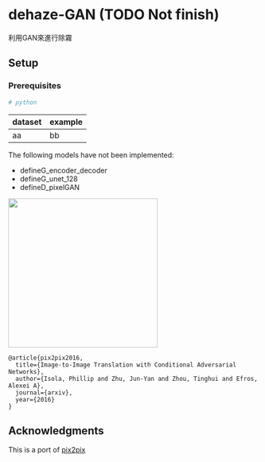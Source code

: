 # dehaze-GAN (TODO  Not finish)
利用GAN來進行除霧
## Setup
### Prerequisites
```sh
# python
```

| dataset | example |
| --- | --- |
| aa | bb |

The following models have not been implemented:
- defineG_encoder_decoder
- defineG_unet_128
- defineD_pixelGAN

<img src="https://images.pexels.com/photos/67636/rose-blue-flower-rose-blooms-67636.jpeg?auto=compress&cs=tinysrgb&dpr=1&w=500" width="300px"/>


```
@article{pix2pix2016,
  title={Image-to-Image Translation with Conditional Adversarial Networks},
  author={Isola, Phillip and Zhu, Jun-Yan and Zhou, Tinghui and Efros, Alexei A},
  journal={arxiv},
  year={2016}
}
```

## Acknowledgments
This is a port of [pix2pix](https://github.com/phillipi/pix2pix) 
